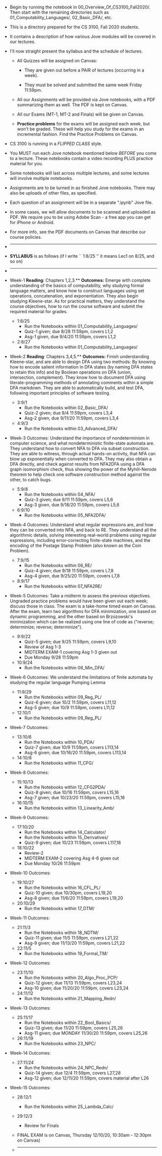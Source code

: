 
* Begin by running the notebook in 00_Overview_Of_CS3100_Fall2020/. Then start with the remaining directories such as
01_Computability_Languages/, 02_Basic_DFA/, etc.

* This is a directory prepared for the CS 3100, Fall 2020 students.

* It contains a description of how various Jove modules will be
  covered in our lectures.
  
* I'll now straight present the syllabus and the schedule of
  lectures. 
  
  - All Quizzes will be assigned on Canvas:
  
    - They are given out before a PAIR of lectures (occurring in a week).
    
    - They must be solved and submitted the same week Friday 11:59pm.
    
  - All our Assignments will be provided via Jove notebooks, with a PDF
    summarizing them as well. The PDF is kept on Canvas.
  
  - All our Exams (MT-1, MT-2 and Finals) will be given on Canvas.

  - **Practice problems** for the exams will be assigned each week, 
    but won't be graded. These will help you study for the exams
    in an incremental fashion. Find the Practice Problems on Canvas.

* CS 3100 is running in a *FLIPPED CLASS* style.

* You MUST run each Jove notebook mentioned below *BEFORE* you come
  to a lecture. These notebooks contain a video recording PLUS practice
  material for you.
  
* Some notebooks will last across multiple lectures, and some lectures
  will involve multiple notebooks.
  
* Assignments are to be turned in as finished Jove notebooks. There may
  also be uploads of other files, as specified.

* Each question of an assignment will be in a separate ".ipynb" Jove file.

* In some cases, we will allow documents to be scanned and uploaded as PDF. We require
  you to be using Adobe Scan - a free app you can get for iPhone or Android.

* For more info, see the PDF documents on Canvas that describe our course policies.

* -------------------------------------------------------

* **SYLLABUS** is as follows (if I write `` 1:8/25 '' it means Lec1 on 8/25, and so on)

* -------------------------------------------------------

* Week-1 **Reading**: Chapters 1,2,3.** __Outcomes:__
  Emerge with complete understanding of the basics of
  computability, why studying formal language matters, and know how to construct
  languages using set operations, concatenation, and exponentiation. They also
  begin studying Kleene-star. As for practical matters, they understand the course
  objectives, how to run the course software and submit the required material for
  grades.

   - 1:8/25
     - Run the Notebooks within 01_Computability_Languages/ 
     - Quiz-1 given; due 8/28 11:59pm, covers L1,2
     - Asg-1 given, due 9/4/20 11:59pm, covers L1,2
   - 2:8/27
     - Run the Notebooks within 01_Computability_Languages/
   
* Week-2 **Reading**: Chapters 3,4,5.** __Outcomes:__
  Finish understanding Kleene-star, and are able to design
  DFA using two methods: By knowing how to encode salient information in DFA states
  (by naming DFA states to retain this info) and by Boolean operations on DFA (union,
  intersection, complement). They know how to document DFA using literate-programming
  methods of annotating comments within a simple DFA markdown. They are able to
  automatically build, and test DFA, following important principles of software testing.

   - 3:9/1
     - Run the Notebooks within 02_Basic_DFA/
     - Quiz-2 given; due 9/4 11:59pm, covers L3,4
     - Asg-2 given, due 9/11/20 11:59pm, covers L3,4
   - 4:9/3
     - Run the Notebooks within 03_Advanced_DFA/ 
   
* Week-3 Outcomes: Understand the importance of nondeterminism in computer
  science, and what nondeterministic finite-state automata are. They understand how to
  convert NFA to DFA via subset construction. They are able to witness, through actual
  hands-on activity, that NFA can blow up exponentially when converted to DFA. They
  may also obtain a DFA directly, and check against results from NFA2DFA using a
  DFA graph isomorphism check, thus showing the power of the Myhill-Nerode theorem to
  help check one software construction method against the other, to catch bugs.
   
   - 5:9/8
     - Run the Notebooks within 04_NFA/
     - Quiz-3 given; due 9/11 11:59pm, covers L5,6
     - Asg-3 given, due 9/18/20 11:59pm, covers L5,6
   - 6:9/10
     - Run the Notebooks within 05_NFA2DFA/
   
* Week-4 Outcomes: Understand what regular expressions are, and how they
  can be converted into NFA, and back to RE. They understand all the algorithmic
  details, solving interesting real-world problems using regular expressions, including
  error-correcting finite-state machines, and the encoding of the Postage Stamp Problem
  (also known as the Coin Problem).

   - 7:9/15
     - Run the Notebooks within 06_RE/
     - Quiz-4 given; due 9/18 11:59pm, covers L7,8
     - Asg-4 given, due 9/25/20 11:59pm, covers L7,8    
   - 8:9/17
     - Run the Notebooks within 07_NFA2RE/
   
* Week-5 Outcomes: Take a midterm to assess the previous objectives. Ungraded practice
  problems would have been given out each week; discuss those in class. The exam is
  a take-home timed exam on Canvas. After the exam, learn two algorithms for DFA
  minimization, one based on dynamic programming, and the other based on Brzozowski's
  minimization which can be realized using one line of code as ("reverse; determinize;
  reverse; determinize").

   - 9:9/22
     - Quiz-5 given; due 9/25 11:59pm, covers L9,10
     - Review of Asg 1-3
     - MIDTERM EXAM-1 covering Asg 1-3 given out
     - Due Monday 9/28 11:59pm
   - 10:9/24
     - Run the Notebooks within 08_Min_DFA/

* Week-6 Outcomes: We understand the limitations of finite automata by
  studying the regular language Pumping Lemma 
   - 11:9/29
     - Run the Notebooks within 09_Reg_PL/
     - Quiz-6 given; due 10/2 11:59pm, covers L11,12
     - Asg-5 given; due 10/9 11:59pm, covers L11,12
   - 12:10/1
     - Run the Notebooks within 09_Reg_PL/
   
   
* Week-7 Outcomes:   
   - 13:10/6
     - Run the Notebooks within 10_PDA/
     - Quiz-7 given; due 10/9 11:59pm, covers L113,14
     - Asg-6 given; due 10/16/20 11:59pm, covers L113,14      
   - 14:10/8
     - Run the Notebooks within 11_CFG/  
   
* Week-8 Outcomes:     
   - 15:10/13
     - Run the Notebooks within 12_CFG2PDA/
     - Quiz-8 given; due 10/16 11:59pm, covers L15,16
     - Asg-7 given; due 10/23/20 11:59pm, covers L15,16         
   - 16:10/15
     - Run the Notebooks within 13_Linearity_Amb/
   
   
* Week-9 Outcomes:     
   - 17:10/20
     - Run the Notebooks within 14_Calculator/
     - Run the Notebooks within 15_Derivatives/
     - Quiz-9 given; due 10/23 11:59pm, covers L117,18
   - 18:10/22
     - Review-2
     - MIDTERM EXAM-2 covering Asg 4-6 given out
     - Due Monday 10/26 11:59pm

* Week-10 Outcomes:
   - 19:10/27
     - Run the Notebooks within 16_CFL_PL/		
     - Quiz-10 given; due 10/30pm, covers L19,20
     - Asg-8 given; due 11/6/20 11:59pm, covers L19,20
   - 20:10/29
     - Run the Notebooks within 17_DTM/  
   
   
* Week-11 Outcomes:     
   - 21:11/3
     - Run the Notebooks within 18_NDTM/
     - Quiz-11 given; due 11/5 11:59pm, covers L21,22
     - Asg-9 given; due 11/13/20 11:59pm, covers L21,22  
   - 22:11/5
     - Run the Notebooks within 19_Formal_TM/  
   
   
* Week-12 Outcomes:     
   - 23:11/10
     - Run the Notebooks within 20_Algo_Proc_PCP/
     - Quiz-12 given; due 11/13 11:59pm, covers L23,24
     - Asg-10 given; due 11/20/20 11:59pm, covers L23,24  
   - 24:11/12
     - Run the Notebooks within 21_Mapping_Redn/  
   
   
* Week-13 Outcomes:      
   - 25:11/17
     - Run the Notebooks within 22_Bool_Basics/
     - Quiz-13 given; due 11/20 11:59pm, covers L25,26
     - Asg-11 given; due MONDAY 11/30/20 11:59pm, covers L25,26 
   - 26:11/19
     - Run the Notebooks within 23_NPC/  
   
   
* Week-14 Outcomes:     
   - 27:11/24
     - Run the Notebooks within 24_NPC_Redn/
     - Quiz-14 given; due 12/4 11:59pm, covers L27,28
     - Asg-12 given; due 12/11/20 11:59pm, covers material after L26
   
* Week-15 Outcomes:   
   - 28:12/1
     - Run the Notebooks within 25_Lambda_Calc/    
   - 29:12/3
     - Review for Finals
   
   - FINAL EXAM is on Canvas, Thursday 12/10/20, 10:30am - 12:30pm on Canvas)
   
   * -------------------------------------------------------
   
